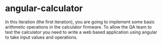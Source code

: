 # angular-calculator
In this iteration (the first iteration), you are going to implement some basic
arithmetic operations in the calculator firmware. To allow the QA team to
test the calculator you need to write a web based application using angular
to take input values and operations.

